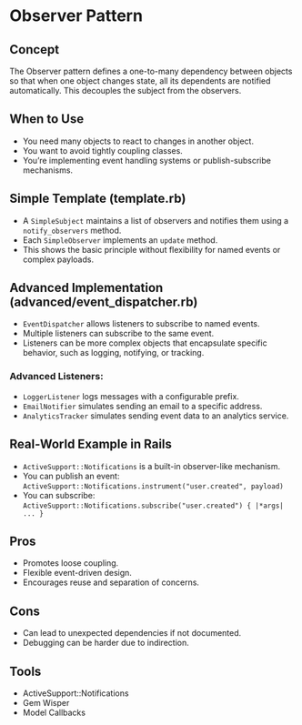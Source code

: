 # Observer Pattern

## Concept

The Observer pattern defines a one-to-many dependency between objects so that when one object changes state, all its dependents are notified automatically. This decouples the subject from the observers.

## When to Use
- You need many objects to react to changes in another object.
- You want to avoid tightly coupling classes.
- You’re implementing event handling systems or publish-subscribe mechanisms.

## Simple Template (template.rb)
- A `SimpleSubject` maintains a list of observers and notifies them using a `notify_observers` method.
- Each `SimpleObserver` implements an `update` method.
- This shows the basic principle without flexibility for named events or complex payloads.

## Advanced Implementation (advanced/event_dispatcher.rb)
- `EventDispatcher` allows listeners to subscribe to named events.
- Multiple listeners can subscribe to the same event.
- Listeners can be more complex objects that encapsulate specific behavior, such as logging, notifying, or tracking.

### Advanced Listeners:
- `LoggerListener` logs messages with a configurable prefix.
- `EmailNotifier` simulates sending an email to a specific address.
- `AnalyticsTracker` simulates sending event data to an analytics service.

## Real-World Example in Rails
- `ActiveSupport::Notifications` is a built-in observer-like mechanism.
- You can publish an event: `ActiveSupport::Notifications.instrument("user.created", payload)`
- You can subscribe: `ActiveSupport::Notifications.subscribe("user.created") { |*args| ... }`

## Pros
- Promotes loose coupling.
- Flexible event-driven design.
- Encourages reuse and separation of concerns.

## Cons
- Can lead to unexpected dependencies if not documented.
- Debugging can be harder due to indirection.

## Tools
- ActiveSupport::Notifications
- Gem Wisper
- Model Callbacks